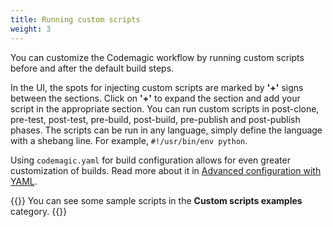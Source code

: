 ```yaml
---
title: Running custom scripts
weight: 3
---
```


You can customize the Codemagic workflow by running custom scripts before and after the default build steps.

In the UI, the spots for injecting custom scripts are marked by **'+'** signs between the sections. Click on **'+'** to expand the section and add your script in the appropriate section. You can run custom scripts in post-clone, pre-test, post-test, pre-build, post-build, pre-publish and post-publish phases. The scripts can be run in any language, simply define the language with a shebang line. For example, `#!/usr/bin/env python`.

Using `codemagic.yaml` for build configuration allows for even greater customization of builds. Read more about it in [Advanced configuration with YAML](./yaml.md).

{{<notebox>}}
You can see some sample scripts in the **Custom scripts examples** category.
{{</notebox>}}


